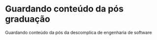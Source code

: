 # Guardando conteúdo da pós graduação

Guardando conteúdo da pós da descomplica de engenharia de software
